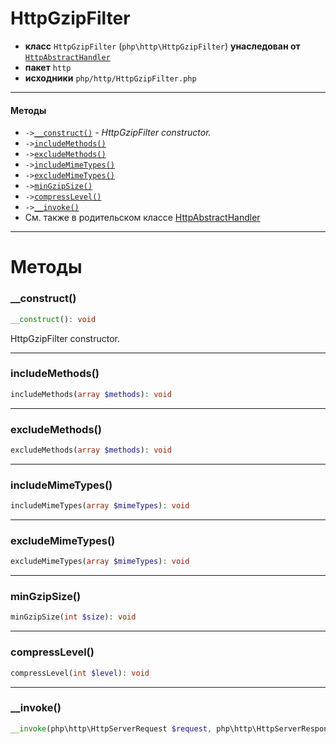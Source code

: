 # HttpGzipFilter

- **класс** `HttpGzipFilter` (`php\http\HttpGzipFilter`) **унаследован от** [`HttpAbstractHandler`](https://github.com/jphp-compiler/jphp/blob/master/exts/jphp-httpserver-ext/api-docs/classes/php/http/HttpAbstractHandler.ru.md)
- **пакет** `http`
- **исходники** `php/http/HttpGzipFilter.php`

---

#### Методы

- `->`[`__construct()`](#method-__construct) - _HttpGzipFilter constructor._
- `->`[`includeMethods()`](#method-includemethods)
- `->`[`excludeMethods()`](#method-excludemethods)
- `->`[`includeMimeTypes()`](#method-includemimetypes)
- `->`[`excludeMimeTypes()`](#method-excludemimetypes)
- `->`[`minGzipSize()`](#method-mingzipsize)
- `->`[`compressLevel()`](#method-compresslevel)
- `->`[`__invoke()`](#method-__invoke)
- См. также в родительском классе [HttpAbstractHandler](https://github.com/jphp-compiler/jphp/blob/master/exts/jphp-httpserver-ext/api-docs/classes/php/http/HttpAbstractHandler.ru.md)

---
# Методы

<a name="method-__construct"></a>

### __construct()
```php
__construct(): void
```
HttpGzipFilter constructor.

---

<a name="method-includemethods"></a>

### includeMethods()
```php
includeMethods(array $methods): void
```

---

<a name="method-excludemethods"></a>

### excludeMethods()
```php
excludeMethods(array $methods): void
```

---

<a name="method-includemimetypes"></a>

### includeMimeTypes()
```php
includeMimeTypes(array $mimeTypes): void
```

---

<a name="method-excludemimetypes"></a>

### excludeMimeTypes()
```php
excludeMimeTypes(array $mimeTypes): void
```

---

<a name="method-mingzipsize"></a>

### minGzipSize()
```php
minGzipSize(int $size): void
```

---

<a name="method-compresslevel"></a>

### compressLevel()
```php
compressLevel(int $level): void
```

---

<a name="method-__invoke"></a>

### __invoke()
```php
__invoke(php\http\HttpServerRequest $request, php\http\HttpServerResponse $response): bool
```